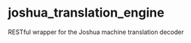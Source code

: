 joshua_translation_engine
=========================

RESTful wrapper for the Joshua machine translation decoder